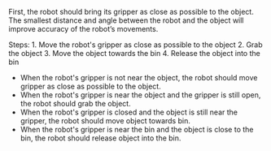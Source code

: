 

First, the robot should bring its gripper as close as possible to the object. The smallest distance and angle between the robot and the object will improve accuracy of the robot’s movements. 

Steps:  1. Move the robot's gripper as close as possible to the object  2. Grab the object  3. Move the object towards the bin  4. Release the object into the bin
- When the robot's gripper is not near the object, the robot should move gripper as close as possible to the object. 
- When the robot's gripper is near the object and the gripper is still open, the robot should grab the object. 
- When the robot's gripper is closed and the object is still near the gripper, the robot should move object towards bin. 
- When the robot's gripper is near the bin and the object is close to the bin, the robot should release object into the bin.